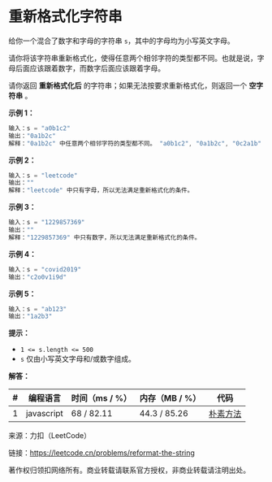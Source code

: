 # 重新格式化字符串

给你一个混合了数字和字母的字符串 `s`，其中的字母均为小写英文字母。

请你将该字符串重新格式化，使得任意两个相邻字符的类型都不同。也就是说，字母后面应该跟着数字，而数字后面应该跟着字母。

请你返回 **重新格式化后** 的字符串；如果无法按要求重新格式化，则返回一个 **空字符串** 。

**示例 1：**

``` javascript
输入：s = "a0b1c2"
输出："0a1b2c"
解释："0a1b2c" 中任意两个相邻字符的类型都不同。 "a0b1c2", "0a1b2c", "0c2a1b" 也是满足题目要求的答案。
```

**示例 2：**

``` javascript
输入：s = "leetcode"
输出：""
解释："leetcode" 中只有字母，所以无法满足重新格式化的条件。
```

**示例 3：**

``` javascript
输入：s = "1229857369"
输出：""
解释："1229857369" 中只有数字，所以无法满足重新格式化的条件。
```

**示例 4：**

``` javascript
输入：s = "covid2019"
输出："c2o0v1i9d"
```

**示例 5：**

``` javascript
输入：s = "ab123"
输出："1a2b3"
```

**提示：**

- `1 <= s.length <= 500`
- `s` 仅由小写英文字母和/或数字组成。

**解答：**

**#**|**编程语言**|**时间（ms / %）**|**内存（MB / %）**|**代码**
--|--|--|--|--
1|javascript|68 / 82.11|44.3 / 85.26|[朴素方法](./javascript/ac_v1.js)

来源：力扣（LeetCode）

链接：https://leetcode.cn/problems/reformat-the-string

著作权归领扣网络所有。商业转载请联系官方授权，非商业转载请注明出处。
